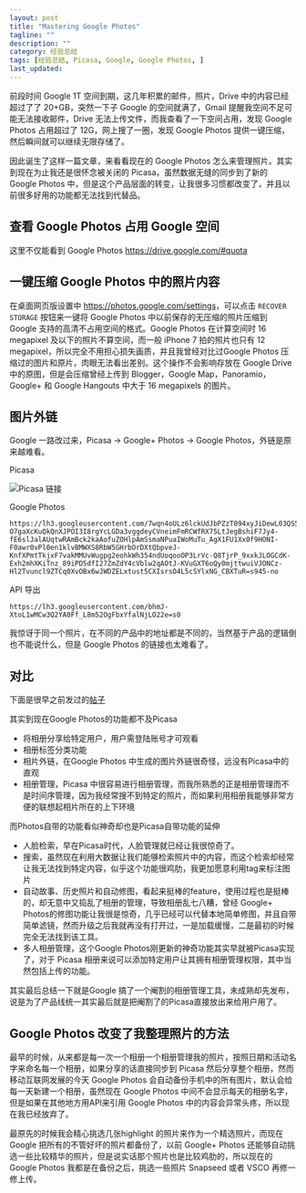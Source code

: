 ```yaml
---
layout: post
title: "Mastering Google Photos"
tagline: ""
description: ""
category: 经验总结
tags: [经验总结, Picasa, Google, Google Photos, ]
last_updated: 
---
```


前段时间 Google 1T 空间到期，这几年积累的邮件，照片，Drive 中的内容已经超过了了 20+GB，突然一下子 Google 的空间就满了，Gmail 提醒我空间不足可能无法接收邮件，Drive 无法上传文件，而我查看了一下空间占用，发现 Google Photos 占用超过了 12G，网上搜了一圈，发现 Google Photos 提供一键压缩，然后瞬间就可以继续无限存储了。

因此诞生了这样一篇文章，来看看现在的 Google Photos 怎么来管理照片。其实到现在为止我还是很怀念被关闭的 Picasa，虽然数据无缝的同步到了新的 Google Photos 中，但是这个产品层面的转变，让我很多习惯都改变了，并且以前很多好用的功能都无法找到代替品。

## 查看 Google Photos 占用 Google 空间
这里不仅能看到 Google Photos
https://drive.google.com/#quota


## 一键压缩 Google Photos 中的照片内容
在桌面网页版设置中 <https://photos.google.com/settings>，可以点击 `RECOVER STORAGE` 按钮来一键将 Google Photos 中以前保存的无压缩的照片压缩到 Google 支持的高清不占用空间的格式。Google Photos 在计算空间时 16 megapixel 及以下的照片不算空间，而一般 iPhone 7 拍的照片也只有 12 megapixel，所以完全不用担心损失画质，并且我曾经对比过Google Photos 压缩过的图片和原片，肉眼无法看出差别。这个操作不会影响存放在 Google Drive 中的原图，但是会压缩曾经上传到 Blogger，Google Map，Panoramio，Google+ 和 Google Hangouts 中大于 16 megapixels 的图片。




## 图片外链

Google 一路改过来，Picasa -> Google+ Photos -> Google Photos，外链是原来越难看。

Picasa

![Picasa 链接](https://lh3.googleusercontent.com/-b7vGrWO7M1Q/VeoaKTjWg_I/AAAAAAAA1uA/EKhtBNmcxzQ/s720-Ic42/IU%252520heart.jpg)

Google Photos

```
https://lh3.googleusercontent.com/7wqn4oULz6lckUdJbPZzT094xyJiDewL03QS5BZk5kz9c5vP_wvk7fGxSOtxYvAG9N98blJGfZTAdweG_rYnC7sLIrjBAJfX0uIsub_P6waW9AzWmhM0M23BRRVOjNVn52CZIpKbmxMdr9jyjI27zdFCKJb7ZenbDtsFhkr-O7gaXcKuQkQnXJPOI3I8rgYcLGDa3vggdeyCVneimFmRCWfRX75LtJegBshiF7Jy4-fE6slJalAUqtwRAmBck2kaAofuZOHlpAmSsmaNPuaIWoMuTu_AgX1FU1Xx0f9HONI-F0awr0vPl0en1klvBMWXS8RbW5GHrbOrDXtQbpveJ-KnfXPmtTkjxF7vakMMUvWugpg2eohkWh354ndUoqooOP3LrVc-Q8TjrP_9xxkJLOGCdK-Exh2mhXKiTnz_89iPD5dfI27ZmZdY4cVblw2qAOtJ-KVuGXT6oQy0mjttwuiVJONCz-Hl2Tvuncl9ZTCq0XvOBx6wJWDZELxtust5CXIsrsO4L5cSYlxNG_CBXTuR=s945-no
```

API 导出

```
https://lh3.googleusercontent.com/bhmJ-XtoL1wMCw3Q2YA0Ff_L8m52OgFbxYfalNjLO22e=s0
```

我惊讶于同一个照片，在不同的产品中的地址都是不同的，当然基于产品的逻辑倒也不能说什么，但是 Google Photos 的链接也太难看了。

## 对比

下面是很早之前发过的[帖子](/post/2016/03/goodbye-picasa.html)

其实到现在Google Photos的功能都不及Picasa 

- 将相册分享给特定用户，用户需登陆账号才可观看
- 相册标签分类功能
- 相片外链，在Google Photos 中生成的图片外链很奇怪，远没有Picasa中的直观
- 相册管理，Picasa 中很容易进行相册管理，而我所熟悉的正是相册管理而不是时间序管理，因为我经常搜不到特定的照片，而如果利用相册我能够非常方便的联想起相片所在的上下环境

而Photos自带的功能看似神奇却也是Picasa自带功能的延伸

- 人脸检索，早在Picasa时代，人脸管理就已经让我很惊奇了。
- 搜索，虽然现在利用大数据让我们能够检索照片中的内容，而这个检索却经常让我无法找到特定内容，似乎这个功能很鸡肋，我更加愿意利用tag来标注图片
- 自动故事、历史照片和自动修图，看起来挺棒的feature，使用过程也是挺棒的，却无意中又捣乱了相册的管理，导致相册乱七八糟，曾经 Google+ Photos的修图功能让我很是惊奇，几乎已经可以代替本地简单修图，并且自带简单滤镜，然而升级之后我就再没有打开过，一是加载缓慢，二是最初的时候完全无法找到该工具。
- 多人相册管理，这个Google Photos刚更新的神奇功能其实早就被Picasa实现了，对于 Picasa 相册来说可以添加特定用户让其拥有相册管理权限，其中当然包括上传的功能。

其实最后总结一下就是Google 搞了一个阉割的相册管理工具，未成熟却先发布，说是为了产品线统一其实最后就是把阉割了的Picasa直接放出来给用户用了。


## Google Photos 改变了我整理照片的方法

最早的时候，从来都是每一次一个相册一个相册管理我的照片，按照日期和活动名字来命名每一个相册，如果分享的话直接同步到 Picasa 然后分享整个相册，然而移动互联网发展的今天 Google Photos 会自动备份手机中的所有图片，默认会给每一天新建一个相册，虽然现在 Google Photos 中间不会显示每天的相册名字，但是如果在其他地方用API来引用 Google Photos 中的内容会异常头疼，所以现在我已经放弃了。

最原先的时候我会精心挑选几张highlight 的照片来作为一个精选照片，而现在 Google 把所有的不管好坏的照片都备份了，以前 Google+ Photos 还能够自动挑选一些比较精华的照片，但是说实话那个照片也是比较鸡肋的，所以现在的 Google Photos 我都是在备份之后，挑选一些照片 Snapseed 或者 VSCO 再修一修上传。


